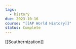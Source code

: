 ```yaml
---
tags:
  - history
due: 2023-10-16
course: "[[AP World History]]"
status: Complete
---
```

[[Southernization]]